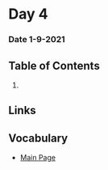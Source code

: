 # Day 4
### Date 1-9-2021
  
## Table of Contents
1. []()

## Links

## Vocabulary










- [Main Page](https://jinman36.github.io/reading-notes/)